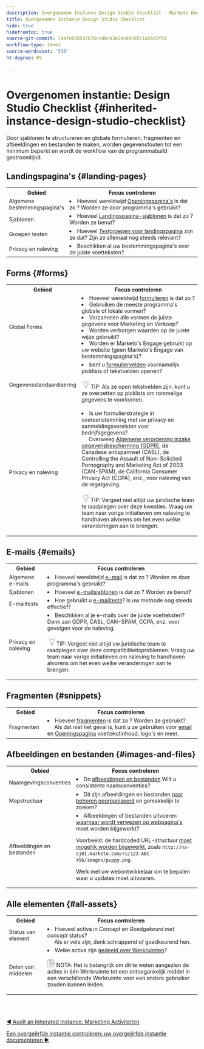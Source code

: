 ```yaml
---
description: Overgenomen Instance Design Studio Checklist - Marketo Docs - Productdocumentatie
title: Overgenomen Instance Design Studio Checklist
hide: true
hidefromtoc: true
source-git-commit: 74afe85b5d7b78cc4bce3e2ec89cb5c1a56d2f59
workflow-type: tm+mt
source-wordcount: '530'
ht-degree: 0%

---
```


# Overgenomen instantie: Design Studio Checklist {#inherited-instance-design-studio-checklist}

Door sjablonen te structureren en globale formulieren, fragmenten en afbeeldingen en bestanden te maken, worden gegevensfouten tot een minimum beperkt en wordt de workflow van de programmabuild gestroomlijnd.

## Landingspagina&#39;s {#landing-pages}

<table style="table-layout:auto"> 
 <tbody> 
  <tr> 
   <th style="width:20%">Gebied</th> 
   <th>Focus controleren</th>
  </tr> 
  <tr> 
   <td>Algemene bestemmingspagina's</td> 
   <td><li>Hoeveel wereldwijd <a href="/help/marketo/product-docs/demand-generation/landing-pages/understanding-landing-pages/understanding-free-form-vs-guided-landing-pages.md" target="_blank">Openingspagina's</a> is dat zo ? Worden ze door programma's gebruikt?</li></td>
  </tr>
  <tr> 
   <td>Sjablonen</td> 
   <td><li>Hoeveel <a href="/help/marketo/product-docs/demand-generation/landing-pages/landing-page-templates/create-a-free-form-landing-page-template.md" target="_blank">Landingspagina-sjablonen</a> is dat zo ? Worden ze benut?</li></td>
  </tr>
  <tr> 
   <td>Groepen testen</td> 
   <td><li>Hoeveel <a href="/help/marketo/product-docs/demand-generation/landing-pages/understanding-landing-pages/landing-page-test-groups.md" target="_blank">Testgroepen voor landingspagina</a> zijn ze dat? Zijn ze allemaal nog steeds relevant?</li></td>
  </tr>
   <tr> 
   <td>Privacy en naleving</td> 
   <td><li>Beschikken al uw bestemmingspagina's over de juiste voetteksten?</li></td>
  </tr>
 </tbody> 
</table>

## Forms {#forms}

<table style="table-layout:auto"> 
 <tbody> 
  <tr> 
   <th style="width:20%">Gebied</th> 
   <th>Focus controleren</th>
  </tr> 
  <tr> 
   <td>Global Forms</td> 
   <td><li>Hoeveel wereldwijd <a href="/help/marketo/product-docs/demand-generation/forms/creating-a-form/create-a-form.md" target="_blank">formulieren</a> is dat zo ?</li>
<li>Gebruiken de meeste programma's globale of lokale vormen?</li>
<li>Verzamelen alle vormen de juiste gegevens voor Marketing en Verkoop?</li>
<li>Worden verborgen waarden op de juiste wijze gebruikt?</li>
<li>Worden er Marketo's Engage gebruikt op uw website (geen Marketo's Engage van bestemmingspagina's)?</li></td>
  </tr>
  <tr> 
   <td>Gegevensstandaardisering</td> 
   <td><li>bent u <a href="/help/marketo/product-docs/demand-generation/forms/form-fields/add-a-fieldset-to-a-form.md" target="_blank">formuliervelden</a> voornamelijk picklists of tekstvelden openen?</li>
<p><img src="assets/tip-icon.png" alt="pictogram tip">TIP: Als ze open tekstvelden zijn, kunt u ze overzetten op picklists om rommelige gegevens te voorkomen.</td>
  </tr>
  <tr> 
   <td>Privacy en naleving</td> 
   <td><li>Is uw formulierstrategie in overeenstemming met uw privacy en aanmeldingsvereisten voor bedrijfsgegevens? 
   <br/>     Overweeg <a href="https://business.adobe.com/resources/ebooks/the-gdpr-and-the-marketer.html" target="_blank">Algemene verordening inzake gegevensbescherming (GDPR)</a>, de Canadese antispamwet (CASL), de Controlling the Assault of Non-Solicited Pornography and Marketing Act of 2003 (CAN-SPAM), de California Consumer Privacy Act (CCPA), enz., voor naleving van de regelgeving.</li>
<p><img src="assets/tip-icon.png" alt="pictogram tip">TIP: Vergeet niet altijd uw juridische team te raadplegen over deze kwesties. Vraag uw team naar vorige initiatieven om naleving te handhaven alvorens om het even welke veranderingen aan te brengen.</td>
  </tr>
 </tbody> 
</table>

## E-mails {#emails}

<table style="table-layout:auto"> 
 <tbody> 
  <tr> 
   <th style="width:20%">Gebied</th> 
   <th>Focus controleren</th>
  </tr> 
  <tr> 
   <td>Algemene e-mails</td> 
   <td><li>Hoeveel wereldwijd <a href="/help/marketo/product-docs/email-marketing/general/creating-an-email/create-an-email.md" target="_blank">e-mail</a> is dat zo ? Worden ze door programma's gebruikt?</li></td>
  </tr>
  <tr> 
   <td>Sjablonen</td> 
   <td><li>Hoeveel <a href="/help/marketo/product-docs/email-marketing/general/email-editor-2/create-an-email-template.md" target="_blank">e-mailsjablonen</a> is dat zo ? Worden ze benut?</li></td>
  </tr>
  <tr> 
   <td>E-mailtests</td> 
   <td><li>Hoe gebruikt u <a href="/help/marketo/product-docs/email-marketing/email-programs/email-program-actions/email-test-a-b-test/understanding-email-testing-options.md" target="_blank">e-mailtests</a>? Is uw methode nog steeds effectief?</li></td>
  </tr>
  <tr> 
   <td>Privacy en naleving</td> 
   <td><li>Beschikken al je e-mails over de juiste voetteksten? Denk aan GDPR, CASL, CAN-SPAM, CCPA, enz. voor gevolgen voor de naleving.</li>
<p><img src="assets/tip-icon.png" alt="pictogram tip">TIP: Vergeet niet altijd uw juridische team te raadplegen over deze compatibiliteitsproblemen. Vraag uw team naar vorige initiatieven om naleving te handhaven alvorens om het even welke veranderingen aan te brengen.</td>
  </tr>
 </tbody> 
</table>

## Fragmenten {#snippets}

<table style="table-layout:auto"> 
 <tbody> 
  <tr> 
   <th style="width:20%">Gebied</th> 
   <th>Focus controleren</th>
  </tr> 
  <tr> 
   <td>Fragmenten</td> 
   <td><li>Hoeveel <a href="/help/marketo/product-docs/personalization/segmentation-and-snippets/snippets/create-a-snippet.md" target="_blank">fragmenten</a> is dat zo ? Worden ze gebruikt? 
   <br/>     Als dat niet het geval is, kunt u ze gebruiken voor <a href="/help/marketo/product-docs/email-marketing/general/functions-in-the-editor/add-a-snippet-to-an-email.md" target="_blank">email</a> en <a href="/help/marketo/product-docs/demand-generation/landing-pages/personalizing-landing-pages/add-a-snippet-to-a-landing-page.md" target="_blank">Openingspagina</a> voettekstinhoud, logo's en meer.</li></td>
  </tr>
 </tbody> 
</table>

## Afbeeldingen en bestanden {#images-and-files}

<table style="table-layout:auto"> 
 <tbody> 
  <tr> 
   <th style="width:20%">Gebied</th> 
   <th>Focus controleren</th>
  </tr> 
  <tr> 
   <td>Naamgevingsconventies</td> 
   <td><li>Do <a href="/help/marketo/product-docs/demand-generation/images-and-files/add-images-and-files-to-marketo.md" target="_blank">afbeeldingen en bestanden</a> Wilt u consistente naamconventies?</li></td>
  </tr>
  <tr> 
   <td>Mapstructuur</td> 
   <td><li>Dit zijn afbeeldingen en bestanden <a href="/help/marketo/product-docs/demand-generation/images-and-files/organize-your-images-and-files-using-folders.md" target="_blank">naar behoren georganiseerd</a> en gemakkelijk te zoeken?</li></td>
  </tr>
  <tr> 
   <td>Afbeeldingen en bestanden</td> 
   <td><li>Afbeeldingen of bestanden uitvoeren <a href="/help/marketo/product-docs/demand-generation/images-and-files/find-the-url-of-an-uploaded-image-or-file.md" target="_blank">waarnaar wordt verwezen op webpagina's</a> moet worden bijgewerkt? 
   <p>Voorbeeld: de hardcoded URL-structuur <a href="https://nation.marketo.com/t5/product-documents/upcoming-changes-to-design-studio-urls/ta-p/306632#_Toc54870361" target="_blank">moet mogelijk worden bijgewerkt</a>, zoals <code>http://na-sj01.marketo.com/rs/123-ABC-456/images/puppy.png</code>. 
   <p>Werk met uw webontwikkelaar om te bepalen waar u updates moet uitvoeren.</li></td>
  </tr>
 </tbody> 
</table>

## Alle elementen {#all-assets}

<table style="table-layout:auto"> 
 <tbody> 
  <tr> 
   <th style="width:20%">Gebied</th> 
   <th>Focus controleren</th>
  </tr> 
  <tr> 
   <td>Status van element</td> 
   <td><li>Hoeveel activa in <i>Concept</i> en <i>Goedgekeurd met concept</i> status?
   <br/>     Als er vele zijn, denk schrappend of goedkeurend hen.</li></td>
  </tr>
  <tr> 
   <td>Delen van middelen</td> 
   <td><li>Welke activa zijn <a href="/help/marketo/product-docs/administration/workspaces-and-person-partitions/understanding-workspaces-and-person-partitions.md#sharing-across-workspaces" target="_blank">gedeeld over Werkruimten</a>?</li>
   <p><img src="assets/note-icon.png" alt="notitiepictogram"> NOTA: Het is belangrijk om dit te weten aangezien de acties in één Werkruimte tot een ontoegankelijk middel in een verschillende Werkruimte voor een andere gebruiker zouden kunnen leiden.</td>
  </tr>
 </tbody> 
</table>

<br> 

[◄ Audit an Inherated Instance: Marketing Activiteiten](/help/marketo/getting-started/inheriting-a-marketo-instance/marketing-activities-checklist.md)

[Een overgeërfde instantie controleren: uw overgeërfde instantie documenteren ►](/help/marketo/getting-started/inheriting-a-marketo-instance/document-your-setup.md)
